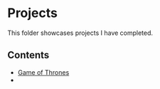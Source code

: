 # Projects
This folder showcases projects I have completed.
## Contents
* [Game of Thrones](/Game-Of-Thrones-Fanpage)
* 
